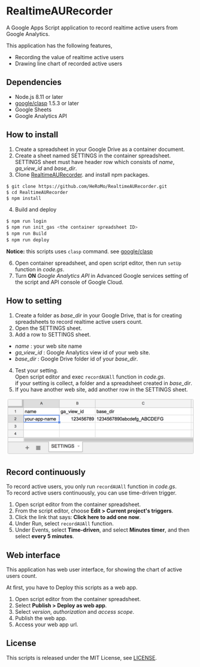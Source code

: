 # RealtimeAURecorder

A Google Apps Script application to record realtime active users from Google Analytics.

This application has the following features,

- Recording the value of realtime active users
- Drawing line chart of recorded active users

## Dependencies

- Node.js 8.11 or later
- [google/clasp](https://github.com/google/clasp) 1.5.3 or later
- Google Sheets
- Google Analytics API

## How to install

1. Create a spreadsheet in your Google Drive as a container document.
2. Create a sheet named SETTINGS in the container spreadsheet.<br>
   SETTINGS sheet must have header row which consists of _name_, _ga_view_id_ and _base_dir_.
3. Clone [RealtimeAURecorder](https://github.com/HeRoMo/RealtimeAURecorder). and install npm packages.

```
$ git clone https://github.com/HeRoMo/RealtimeAURecorder.git
$ cd RealtimeAURecorder
$ npm install
```

4. Build and deploy

```bash
$ npm run login
$ npm run init_gas <the container spreadsheet ID>
$ npm run Build
$ npm run deploy
```

**Notice:** this scripts uses `clasp` command. see [google/clasp](https://github.com/google/clasp)

6. Open container spreadsheet, and open script editor, then run `setUp` function in _code.gs_.
7. Turn **ON** _Google Analytics API_ in Advanced Google services setting of the script and API console of Google Cloud.

## How to setting

1. Create a folder as _base_dir_ in your Google Drive, that is for creating spreadsheets to record realtime active users count.
2. Open the SETTINGS sheet.
3. Add a row to SETTINGS sheet.

- _name_ : your web site name
- _ga_view_id_ : Google Analytics view id of your web site.
- _base_dir_ : Google Drive folder id of your _base_dir_.

4. Test your setting.<br>
   Open script editor and exec `recordAUAll` function in _code.gs_.<br>
   if your setting is collect, a folder and a spreadsheet created in _base_dir_.
5. If you have another web site, add another row in the SETTINGS sheet.

![SETTINGS](doc/SETTINGS.png)

## Record continuously

To record active users, you only run `recordAUAll` function in _code.gs_.<br>
To record active users continuously, you can use time-driven trigger.

1. Open script editor from the container spreadsheet.
2. From the script editor, choose **Edit > Current project's triggers**.
3. Click the link that says: **Click here to add one now**.
4. Under Run, select `recordAUAll` function.
5. Under Events, select **Time-driven**, and select **Minutes timer**, and then select **every 5 minutes**.

## Web interface

This application has web user interface, for showing the chart of active users count.

At first, you have to Deploy this scripts as a web app.

1. Open script editor from the container spreadsheet.
2. Select **Publish > Deploy as web app**.
3. Select _version_, _authorization_ and _access scope_.
4. Publish the web app.
5. Access your web app url.

## License

This scripts is released under the MIT License, see [LICENSE](./LICENSE.txt).

